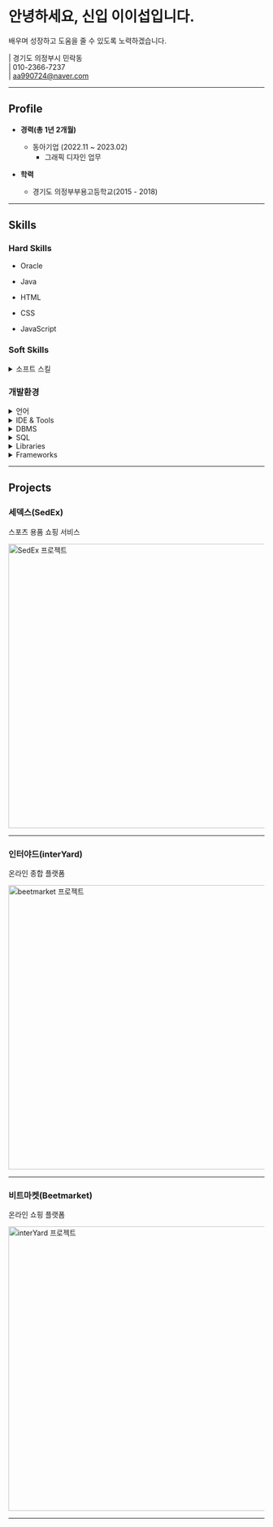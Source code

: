 # 안녕하세요, 신입 이이섭입니다.
배우며 성장하고 도움을 줄 수 있도록 노력하겠습니다.

| 경기도 의정부시 민락동  
| 010-2366-7237  
| aa990724@naver.com  

---

## Profile

- **경력(총 1년 2개월)**
  - 동아기업 (2022.11 ~ 2023.02)  
    - 그래픽 디자인 업무
    
- **학력**
  - 경기도 의정부부용고등학교(2015 - 2018)  

---

## Skills

### Hard Skills

<ul>
  <li>Oracle</li>
</ul>

<ul>
  <li>Java</li>
</ul>

<ul>
  <li>HTML</li>
</ul>

<ul>
  <li>CSS</li>
</ul>

<ul>
  <li>JavaScript</li>
</ul>

### Soft Skills

<details>
<summary>소프트 스킬</summary>

- 팀원 간 빠른 소통

- 효율적인 시간관리  

</details>

### 개발환경

<details>
<summary>언어</summary>

- Java

- HTML

- CSS

- JavaScript  

</details>

<details>
<summary>IDE &amp; Tools</summary>

- Eclipse(STS3포함)

- Visual Studio Code
  
- GitHub
 
</details>

<details>
<summary>DBMS</summary>

- Oracle   

</details>

<details>
<summary>SQL</summary>

- PL/SQL  

</details>

<details>
<summary>Libraries</summary>

- Lombok

- jQuery

- MyBatis  

</details>

<details>
<summary>Frameworks</summary>

- Spring Framework  

</details>

---

## Projects

### 세덱스(SedEx) 
스포츠 용품 쇼핑 서비스  

<a href="https://leeleeseop.github.io/leesub-github.io/blog/HTML/Project/SedEex/SedEex.html">
  <img src="blog/image/projects/SedEx/backgroundSedEx.png" alt="SedEx 프로젝트" width="560">
</a>

---

### 인터야드(interYard) 
온라인 종합 플랫폼  

<a href="https://leeleeseop.github.io/leesub-github.io/blog/HTML/Project/interyard/interyard.html">
   <img src="blog/image/projects/interYard/interYard사진.png" alt="beetmarket 프로젝트" width="560">
</a>

---

### 비트마켓(Beetmarket) 
온라인 쇼핑 플랫폼  

<a href="https://leeleeseop.github.io/leesub-github.io/blog/HTML/Project/Beetmarket/Beetmarket.html">
  <img src="blog/image/projects/beetmarket/beetmarket사진.png" alt="interYard 프로젝트" width="560">
</a>

---
